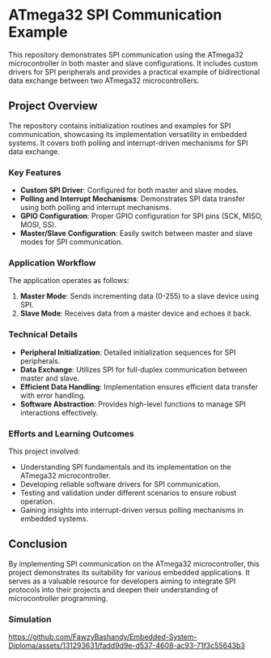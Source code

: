 # ATmega32 SPI Communication Example

This repository demonstrates SPI communication using the ATmega32 microcontroller in both master and slave configurations. It includes custom drivers for SPI peripherals and provides a practical example of bidirectional data exchange between two ATmega32 microcontrollers.

## Project Overview

The repository contains initialization routines and examples for SPI communication, showcasing its implementation versatility in embedded systems. It covers both polling and interrupt-driven mechanisms for SPI data exchange.

### Key Features

- **Custom SPI Driver**: Configured for both master and slave modes.
- **Polling and Interrupt Mechanisms**: Demonstrates SPI data transfer using both polling and interrupt mechanisms.
- **GPIO Configuration**: Proper GPIO configuration for SPI pins (SCK, MISO, MOSI, SS).
- **Master/Slave Configuration**: Easily switch between master and slave modes for SPI communication.

### Application Workflow

The application operates as follows:

1. **Master Mode**: Sends incrementing data (0-255) to a slave device using SPI.
2. **Slave Mode**: Receives data from a master device and echoes it back.

### Technical Details

- **Peripheral Initialization**: Detailed initialization sequences for SPI peripherals.
- **Data Exchange**: Utilizes SPI for full-duplex communication between master and slave.
- **Efficient Data Handling**: Implementation ensures efficient data transfer with error handling.
- **Software Abstraction**: Provides high-level functions to manage SPI interactions effectively.

### Efforts and Learning Outcomes

This project involved:

- Understanding SPI fundamentals and its implementation on the ATmega32 microcontroller.
- Developing reliable software drivers for SPI communication.
- Testing and validation under different scenarios to ensure robust operation.
- Gaining insights into interrupt-driven versus polling mechanisms in embedded systems.

## Conclusion

By implementing SPI communication on the ATmega32 microcontroller, this project demonstrates its suitability for various embedded applications. It serves as a valuable resource for developers aiming to integrate SPI protocols into their projects and deepen their understanding of microcontroller programming.

### Simulation 

https://github.com/FawzyBashandy/Embedded-System-Diploma/assets/131293631/fadd9d9e-d537-4608-ac93-71f3c55643b3


